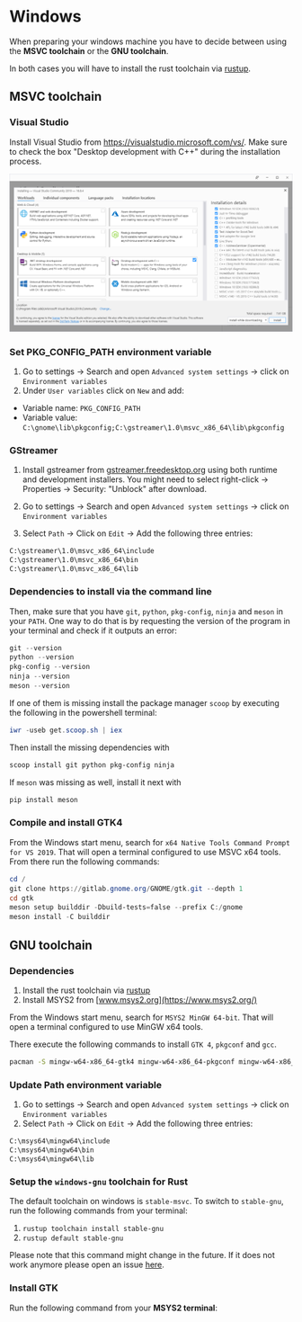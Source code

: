 # Windows

When preparing your windows machine you have to decide between using the **MSVC toolchain** or  the **GNU toolchain**.

In both cases you will have to install the rust toolchain via [rustup](https://rustup.rs/).


## MSVC toolchain

### Visual Studio

Install Visual Studio from https://visualstudio.microsoft.com/vs/.
Make sure to check the box "Desktop development with C++" during the installation process.

<div style="text-align:center"><img src="img/vs-install.png" /></div>

### Set PKG_CONFIG_PATH environment variable

1. Go to settings -> Search and open `Advanced system settings` -> click on `Environment variables`
2. Under `User variables` click on `New` and add:

- Variable name: `PKG_CONFIG_PATH`
- Variable value: `C:\gnome\lib\pkgconfig;C:\gstreamer\1.0\msvc_x86_64\lib\pkgconfig`



### GStreamer

1. Install gstreamer from [gstreamer.freedesktop.org](https://gstreamer.freedesktop.org/download/) using both runtime and development installers.
You might need to select right-click -> Properties -> Security: "Unblock" after download.

2. Go to settings -> Search and open `Advanced system settings` -> click on `Environment variables`
3. Select `Path` -> Click on `Edit` -> Add the following three entries:

```
C:\gstreamer\1.0\msvc_x86_64\include
C:\gstreamer\1.0\msvc_x86_64\bin
C:\gstreamer\1.0\msvc_x86_64\lib
```


### Dependencies to install via the command line

Then, make sure that you have `git`, `python`, `pkg-config`, `ninja` and `meson` in your `PATH`.
One way to do that is by requesting the version of the program in your terminal and check if it outputs an error:

```powershell
git --version
python --version
pkg-config --version
ninja --version
meson --version
```

If one of them is missing install the package manager `scoop` by executing the following in the powershell terminal:

```powershell
iwr -useb get.scoop.sh | iex
```

Then install the missing dependencies with

```powershell
scoop install git python pkg-config ninja
```

If `meson` was missing as well, install it next with

```powershell
pip install meson
```

### Compile and install GTK4

From the Windows start menu, search for `x64 Native Tools Command Prompt for VS 2019`.
That will open a terminal configured to use MSVC x64 tools.
From there run the following commands:

```powershell
cd /
git clone https://gitlab.gnome.org/GNOME/gtk.git --depth 1
cd gtk
meson setup builddir -Dbuild-tests=false --prefix C:/gnome
meson install -C builddir
```

## GNU toolchain


### Dependencies

1. Install the rust toolchain via [rustup](https://rustup.rs/)
2. Install MSYS2 from [www.msys2.org](https://www.msys2.org/) 

From the Windows start menu, search for `MSYS2 MinGW 64-bit`.
That will open a terminal configured to use MinGW x64 tools.

There execute the following commands to install `GTK 4`, `pkgconf` and `gcc`.

```sh
pacman -S mingw-w64-x86_64-gtk4 mingw-w64-x86_64-pkgconf mingw-w64-x86_64-gcc
```


### Update Path environment variable

1. Go to settings -> Search and open `Advanced system settings` -> click on `Environment variables`
2. Select `Path` -> Click on `Edit` -> Add the following three entries:
 
```
C:\msys64\mingw64\include
C:\msys64\mingw64\bin
C:\msys64\mingw64\lib
```

### Setup the `windows-gnu` toolchain for Rust

The default toolchain on windows is `stable-msvc`.
To switch to `stable-gnu`, run the following commands from your terminal:

1. `rustup toolchain install stable-gnu`
2. `rustup default stable-gnu`

Please note that this command might change in the future.
If it does not work anymore please open an issue [here](https://github.com/gtk-rs/gtk4-rs/issues/new/choose).

### Install GTK

Run the following command from your **MSYS2 terminal**:




